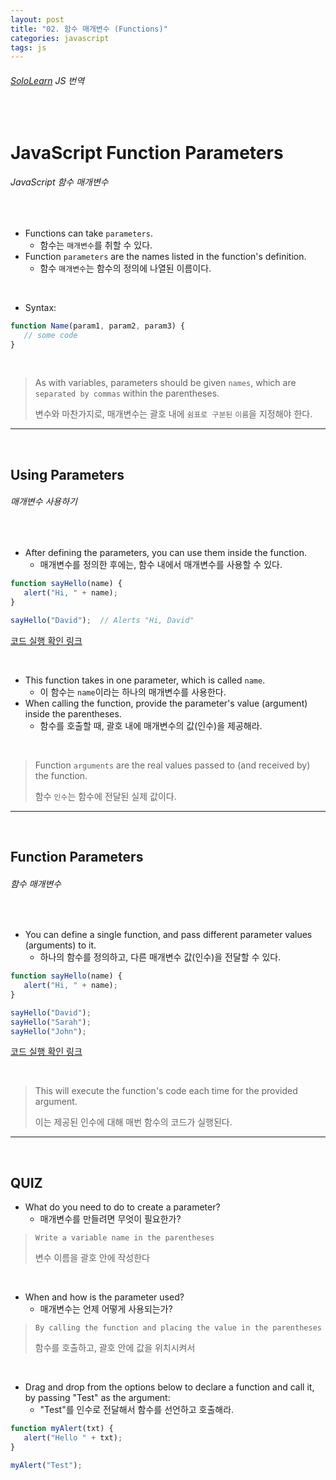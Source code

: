 ```yaml
---
layout: post
title: "02. 함수 매개변수 (Functions)"
categories: javascript
tags: js
---
```


###### [SoloLearn](https://www.sololearn.com) JS 번역

<br>

# JavaScript Function Parameters

###### JavaScript 함수 매개변수

<br>

- Functions can take `parameters`.
  - 함수는 `매개변수`를 취할 수 있다.
- Function `parameters` are the names listed in the function's definition.
  - 함수 `매개변수`는 함수의 정의에 나열된 이름이다.

<br>

- Syntax:

```js
function Name(param1, param2, param3) {
   // some code
}
```

<br>

> As with variables, parameters should be given `names`, which are `separated by commas` within the parentheses.
>
> 변수와 마찬가지로, 매개변수는 괄호 내에 `쉼표로 구분된` `이름`을 지정해야 한다.

------

<br>

## Using Parameters

###### 매개변수 사용하기

<br>

- After defining the parameters, you can use them inside the function.
  - 매개변수를 정의한 후에는, 함수 내에서 매개변수를 사용할 수 있다.

```js
function sayHello(name) {
   alert("Hi, " + name);
}

sayHello("David");	// Alerts "Hi, David"
```

[코드 실행 확인 링크](https://code.sololearn.com/677/#js)

<br>

- This function takes in one parameter, which is called `name`.
  - 이 함수는 `name`이라는 하나의 매개변수를 사용한다.
- When calling the function, provide the parameter's value (argument) inside the parentheses.
  - 함수를 호출할 때, 괄호 내에 매개변수의 값(인수)을 제공해라.

<br>

> Function `arguments` are the real values passed to (and received by) the function.
>
> 함수 `인수`는 함수에 전달된 실제 값이다.

------

<br>

## Function Parameters

###### 함수 매개변수

<br>

- You can define a single function, and pass different parameter values (arguments) to it.
  - 하나의 함수를 정의하고, 다른 매개변수 값(인수)을 전달할 수 있다.

```js
function sayHello(name) {
   alert("Hi, " + name);
}

sayHello("David");
sayHello("Sarah");
sayHello("John");
```

[코드 실행 확인 링크](https://code.sololearn.com/678/#js)

<br>

> This will execute the function's code each time for the provided argument.
>
> 이는 제공된 인수에 대해 매번 함수의 코드가 실행된다.

------

<br>

## QUIZ

- What do you need to do to create a parameter?
  - 매개변수를 만들려면 무엇이 필요한가?

> `Write a variable name in the parentheses`
>
> 변수 이름을 괄호 안에 작성한다

<br>

- When and how is the parameter used?
  - 매개변수는 언제 어떻게 사용되는가?

> `By calling the function and placing the value in the parentheses`
>
> 함수를 호출하고, 괄호 안에 값을 위치시켜서

<br>

- Drag and drop from the options below to declare a function and call it, by passing "Test" as the argument:
  - "Test"를 인수로 전달해서 함수를 선언하고 호출해라.

```js
function myAlert(txt) {
   alert("Hello " + txt);
}

myAlert("Test");
```

<br>